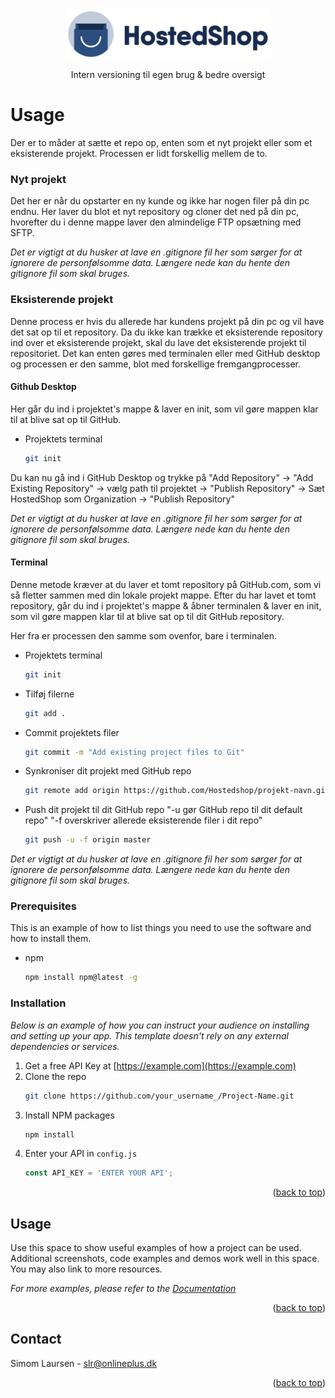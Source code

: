 <a name="readme-top"></a>

<!-- [![Forks][forks-shield]][forks-url]
[![Stargazers][stars-shield]][stars-url]
[![Issues][issues-shield]][issues-url]
[![MIT License][license-shield]][license-url]
[![LinkedIn][linkedin-shield]][linkedin-url] -->

<!-- PROJECT LOGO -->
<br />
<div align="center">
  <a href="https://github.com/HostedShop">
    <img src="images/5BI1fI4.png" alt="Logo" width="auto" height="80">
  </a>

  <!-- <h3 align="center">Hostedshop</h3> -->

  <p align="center">
    Intern versioning til egen brug & bedre oversigt
  </p>
</div>

<!-- USAGE -->

# Usage

Der er to måder at sætte et repo op, enten som et nyt projekt eller som et eksisterende projekt. Processen er lidt forskellig mellem de to.

### Nyt projekt

Det her er når du opstarter en ny kunde og ikke har nogen filer på din pc endnu. Her laver du blot et nyt repository og cloner det ned på din pc, hvorefter du i denne mappe laver den almindelige FTP opsætning med SFTP.

<i>Det er vigtigt at du husker at lave en .gitignore fil her som sørger for at ignorere de personfølsomme data.
Længere nede kan du hente den gitignore fil som skal bruges.</i>

### Eksisterende projekt

Denne process er hvis du allerede har kundens projekt på din pc og vil have det sat op til et repository.
Da du ikke kan trække et eksisterende repository ind over et eksisterende projekt, skal du lave det eksisterende projekt til repositoriet.
Det kan enten gøres med terminalen eller med GitHub desktop og processen er den samme, blot med forskellige fremgangprocesser.

#### Github Desktop

Her går du ind i projektet's mappe & laver en init, som vil gøre mappen klar til at blive sat op til GitHub.

- Projektets terminal
  ```sh
  git init
  ```

Du kan nu gå ind i GitHub Desktop og trykke på "Add Repository" -> "Add Existing Repository" -> vælg path til projektet -> "Publish Repository" -> Sæt HostedShop som Organization -> "Publish Repository"

<i>Det er vigtigt at du husker at lave en .gitignore fil her som sørger for at ignorere de personfølsomme data.
Længere nede kan du hente den gitignore fil som skal bruges.</i>

#### Terminal

Denne metode kræver at du laver et tomt repository på GitHub.com, som vi så fletter sammen med din lokale projekt mappe.
Efter du har lavet et tomt repository, går du ind i projektet's mappe & åbner terminalen & laver en init, som vil gøre mappen klar til at blive sat op til dit GitHub repository.

Her fra er processen den samme som ovenfor, bare i terminalen.

- Projektets terminal

  ```sh
  git init
  ```

- Tilføj filerne

  ```sh
  git add .
  ```

- Commit projektets filer

  ```sh
  git commit -m "Add existing project files to Git"
  ```

- Synkroniser dit projekt med GitHub repo

  ```sh
  git remote add origin https://github.com/Hostedshop/projekt-navn.git
  ```

- Push dit projekt til dit GitHub repo "-u gør GitHub repo til dit default repo" "-f overskriver allerede eksisterende filer i dit repo"
  ```sh
  git push -u -f origin master
  ```

<i>Det er vigtigt at du husker at lave en .gitignore fil her som sørger for at ignorere de personfølsomme data.
Længere nede kan du hente den gitignore fil som skal bruges.</i>

### Prerequisites

This is an example of how to list things you need to use the software and how to install them.

- npm
  ```sh
  npm install npm@latest -g
  ```

### Installation

_Below is an example of how you can instruct your audience on installing and setting up your app. This template doesn't rely on any external dependencies or services._

1. Get a free API Key at [https://example.com](https://example.com)
2. Clone the repo
   ```sh
   git clone https://github.com/your_username_/Project-Name.git
   ```
3. Install NPM packages
   ```sh
   npm install
   ```
4. Enter your API in `config.js`
   ```js
   const API_KEY = 'ENTER YOUR API';
   ```

<p align="right">(<a href="#readme-top">back to top</a>)</p>

<!-- USAGE EXAMPLES -->

## Usage

Use this space to show useful examples of how a project can be used. Additional screenshots, code examples and demos work well in this space. You may also link to more resources.

_For more examples, please refer to the [Documentation](https://example.com)_

<p align="right">(<a href="#readme-top">back to top</a>)</p>

<!-- CONTACT -->

## Contact

Simom Laursen - slr@onlineplus.dk

<p align="right">(<a href="#readme-top">back to top</a>)</p>
